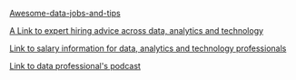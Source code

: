 [Awesome-data-jobs-and-tips](www.kdrtalentsolutions.com)  

[A Link to expert hiring advice across data, analytics and technology](https://www.linkedin.com/newsletters/prior-to-the-present-6986273993972400129/)   

[Link to salary information for data, analytics and technology professionals](www.itjobswatch)

[Link to data professional's podcast](https://www.kdrtalentsolutions.com/podcast)
